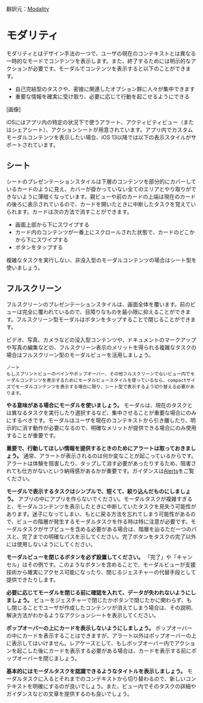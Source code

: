 翻訳元：[Modality](https://developer.apple.com/design/human-interface-guidelines/ios/app-architecture/modality/)

# モダリティ

モダリティとはデザイン手法の一つで、ユーザの現在のコンテキストとは異なる一時的なモードでコンテンツを表示します。また、終了するためには明示的なアクションが必要です。モーダルでコンテンツを表示すると以下のことができます。

* 自己完結型のタスクや、密接に関連したオプション群に人々が集中できます
* 重要な情報を確実に受け取り、必要に応じて行動を起こせるようにできる

[画像]

iOSにはアプリ内の特定の状況下で使うアラート、アクティビティビュー（またはシェアシート）、アクションシートが用意されています。アプリ内でカスタムモーダルコンテンツを表示したい場合、iOS 13以降では以下の表示スタイルがサポートされています。

## シート

シートのプレゼンテーションスタイルは下層のコンテンツを部分的にカバーしているカードのように見え、カバーが掛かっていない全てのエリアとやり取りができないように薄暗くなっています。親ビューや前のカードの上端は現在のカードの後ろに表示されているので、カードを開いたときに中断したタスクを覚えていられます。カードは次の方法で消すことができます。

* 画面上部から下にスワイプする
* カード内のコンテンツが一番上にスクロールされた状態で、カードのどこかから下にスワイプする
* ボタンをタップする

複雑なタスクを実行しない、非没入型のモーダルコンテンツの場合はシート型を使いましょう。

## フルスクリーン

フルスクリーンのプレゼンテーションスタイルは、画面全体を覆います。前のビューは完全に覆われているので、目障りなものを最小限に抑えることができます。フルスクリーン型モーダルはボタンをタップすることで閉じることができます。

ビデオ、写真、カメラなどの没入型コンテンツや、ドキュメントのマークアップや写真の編集などの、フルスクリーン表示のメリットを得られる複雑なタスクの場合はフルスクリーン型のモーダルビューを活用しましょう。

```
ノート
もしスプリントビューのペインやポップオーバー、その他フルスクリーンでないビュー内でモーダルコンテンツを表示するためにモーダルビュースタイルを使っているなら、compactサイズでモーダルコンテンツを表示する場合に限り、シート型で表示するよう切り替える必要があります。
```

**やる意味がある場合にモーダルを使いましょう。** モーダルは、現在のタスクとは異なるタスクを実行したり選択するなど、集中させることが重要な場合にのみにするべきです。モーダルはユーザを現在のコンテキストから引き離したり、明示的に消す動作が必要になるので、明確なメリットが提供できる場合にのみ使用することが重要です。

**重要で、行動してほしい情報を提供するときのためにアラートは取っておきましょう。** 通常、アラートが表示されるのは何か変なことが起こっているからです。アラートは体験を阻害したり、タップして消す必要があったりするため、阻害されても仕方がないという納得感があるかが重要です。ガイダンスは[Alerts](https://developer.apple.com/design/human-interface-guidelines/ios/views/alerts/)をご覧ください。

**モーダルで表示するタスクはシンプルで、短くて、絞り込んだものにしましょう。** アプリの中にアプリを作らないでください。モーダルタスクが複雑すぎると、モーダルコンテンツを表示したときに中断していたタスクを見失う可能性があります。迷子になってしまい、もとに戻る方法を忘れてしまう可能性があるので、ビューの階層が発生するモーダルタスクを作る時は特に注意が必要です。モーダルタスクがサブビューを含める必要がある場合は、階層を辿るただ一つのパスと、完了までの明確なパスを示してください。完了ボタンをタスクの完了以外には使用しないようにしてください。

**モーダルビューを閉じるボタンを必ず設置してください。** 「完了」や「キャンセル」はその例です。このようなボタンを含めることで、モーダルビューが支援技術から確実にアクセス可能になったり、閉じるジェスチャーの代替手段として提供できたりします。

**必要に応じてモーダルを閉じる前に確認を入れて、データが失われないようにしましょう。** ビューをジェスチャーで閉じたかボタンで閉じたかに関わらず、もし閉じることでユーザが作成したコンテンツが消えてしまう場合は、その説明、解決方法がわかるようなアクションシートを表示してください。

**ポップオーバーの上にカードを表示しないようにしましょう。** ポップオーバーの中にカードを表示することはできますが、アラート以外はポップオーバーの上に表示してはいけません。レアケースとして、もしポップオーバー内でアクションを起こした後にカードを表示する必要がある場合は、カードを表示する前にポップオーバーを閉じましょう。

**基本的にはモーダルタスクを認識できるようなタイトルを表示しましょう。** モーダルタスクに入るとそれまでのコンテキストから切り替わるので、新しいコンテキストを明確にするのが良いでしょう。また、ビュー内でそのタスクの詳細やガイダンスなどの文章を提供するのも良いでしょう。